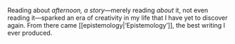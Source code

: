Reading about *afternoon, a story*—merely reading *about* it, not even reading it—sparked an era of creativity in my life that I have yet to discover again. From there came [[epistemology|‘Epistemology’]], the best writing I ever produced.

